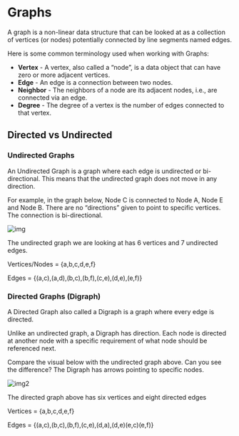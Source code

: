 # Graphs

A graph is a non-linear data structure that can be looked at as a collection of vertices (or nodes) potentially connected by line segments named edges.

Here is some common terminology used when working with Graphs:

- **Vertex** - A vertex, also called a “node”, is a data object that can have zero or more adjacent vertices.
- **Edge** - An edge is a connection between two nodes.
- **Neighbor** - The neighbors of a node are its adjacent nodes, i.e., are connected via an edge.
- **Degree** - The degree of a vertex is the number of edges connected to that vertex.

## Directed vs Undirected

### Undirected Graphs

An Undirected Graph is a graph where each edge is undirected or bi-directional. This means that the undirected graph does not move in any direction.

For example, in the graph below, Node C is connected to Node A, Node E and Node B. There are no “directions” given to point to specific vertices. The connection is bi-directional.

![img](https://codefellows.github.io/common_curriculum/data_structures_and_algorithms/Code_401/class-35/resources/assets/UndirectedGraph.PNG)

The undirected graph we are looking at has 6 vertices and 7 undirected edges.

Vertices/Nodes = {a,b,c,d,e,f}

Edges = {(a,c),(a,d),(b,c),(b,f),(c,e),(d,e),(e,f)}

### Directed Graphs (Digraph)

A Directed Graph also called a Digraph is a graph where every edge is directed.

Unlike an undirected graph, a Digraph has direction. Each node is directed at another node with a specific requirement of what node should be referenced next.

Compare the visual below with the undirected graph above. Can you see the difference? The Digraph has arrows pointing to specific nodes.

![img2](https://codefellows.github.io/common_curriculum/data_structures_and_algorithms/Code_401/class-35/resources/assets/DirectedGraph.PNG)

The directed graph above has six vertices and eight directed edges

Vertices = {a,b,c,d,e,f}

Edges = {(a,c),(b,c),(b,f),(c,e),(d,a),(d,e)(e,c)(e,f)}
